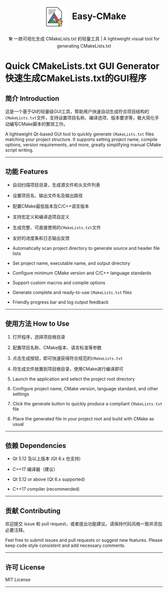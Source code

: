<h1 align="center">
  <img src="icon.png" alt="Icon" width="80" style="vertical-align:middle; margin-right:10px;">
  Easy-CMake
</h1>

<p align="center">🛠️ 一款可视化生成 CMakeLists.txt 的轻量工具 | A lightweight visual tool for generating CMakeLists.txt</p>

# Quick CMakeLists.txt GUI Generator 快速生成CMakeLists.txt的GUI程序

## 简介 Introduction

这是一个基于Qt的轻量级GUI工具，帮助用户快速自动生成符合项目结构的`CMakeLists.txt`文件，支持设置项目名称、编译选项、版本要求等，极大简化手动编写CMake脚本的繁琐工作。

A lightweight Qt-based GUI tool to quickly generate `CMakeLists.txt` files matching your project structure. It supports setting project name, compile options, version requirements, and more, greatly simplifying manual CMake script writing.

---

## 功能 Features

- 自动扫描项目目录，生成源文件和头文件列表  
- 设置项目名、输出文件名及输出路径  
- 配置CMake最低版本及C/C++语言版本  
- 支持宏定义和编译选项自定义  
- 生成完整、可直接使用的`CMakeLists.txt`文件  
- 友好的进度条和日志输出反馈

- Automatically scan project directory to generate source and header file lists  
- Set project name, executable name, and output directory  
- Configure minimum CMake version and C/C++ language standards  
- Support custom macros and compile options  
- Generate complete and ready-to-use `CMakeLists.txt` files  
- Friendly progress bar and log output feedback

---

## 使用方法 How to Use

1. 打开程序，选择项目根目录  
2. 配置项目名称、CMake版本、语言标准等参数  
3. 点击生成按钮，即可快速获得符合规范的`CMakeLists.txt`  
4. 将生成文件放置到项目根目录，使用CMake进行编译即可

1. Launch the application and select the project root directory  
2. Configure project name, CMake version, language standard, and other settings  
3. Click the generate button to quickly produce a compliant `CMakeLists.txt` file  
4. Place the generated file in your project root and build with CMake as usual

---

## 依赖 Dependencies

- Qt 5.12 及以上版本 (Qt 6.x 也支持)  
- C++17 编译器（建议）  

- Qt 5.12 or above (Qt 6.x supported)  
- C++17 compiler (recommended)  

---

## 贡献 Contributing

欢迎提交 issue 和 pull request，或者提出功能建议。请保持代码风格一致并添加必要注释。

Feel free to submit issues and pull requests or suggest new features. Please keep code style consistent and add necessary comments.

---

## 许可 License

MIT License

---



